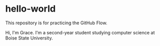 # hello-world
This repository is for practicing the GitHub Flow.

Hi, I'm Grace. I'm a second-year student studying computer science at Boise State University.
